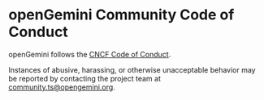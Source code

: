 # openGemini Community Code of Conduct

openGemini follows the [CNCF Code of Conduct](https://github.com/cncf/foundation/blob/master/code-of-conduct.md).

Instances of abusive, harassing, or otherwise unacceptable behavior may be reported by contacting the project team at [community.ts@opengemini.org](mailto:community.ts@opengemini.org).
